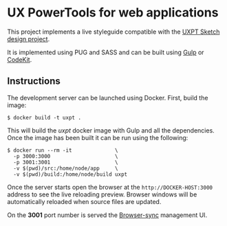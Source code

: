# UX PowerTools for web applications

This project implements a live styleguide compatible with the [UXPT Sketch design project][1].

It is implemented using PUG and SASS and can be built using [Gulp][2] or [CodeKit][3].

## Instructions

The development server can be launched using Docker.
First, build the image:

    $ docker build -t uxpt .

This will build the *uxpt* docker image with Gulp and all the  dependencies.
Once the image has been built it can be run using the following:

    $ docker run --rm -it              \
      -p 3000:3000                     \
      -p 3001:3001                     \
      -v $(pwd)/src:/home/node/app     \
      -v $(pwd)/build:/home/node/build uxpt

Once the server starts open the browser at the ```http://DOCKER-HOST:3000``` address to see the live reloading preview.
Browser windows will be automatically reloaded when source files are updated.

On the **3001** port number is served the [Browser-sync](https://www.browsersync.io) management UI.


[1]: https://www.uxpower.tools/
[2]: https://gulpjs.com/
[3]: https://codekitapp.com/
